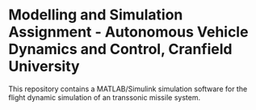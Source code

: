 # Modelling and Simulation Assignment - Autonomous Vehicle Dynamics and Control, Cranfield University

This repository contains a MATLAB/Simulink simulation software for the flight dynamic simulation of an transsonic missile system.
